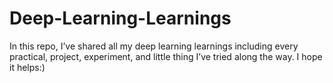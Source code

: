 # Deep-Learning-Learnings

In this repo, I’ve shared all my deep learning learnings including every practical, project, experiment, and little thing I’ve tried along the way.
I hope it helps:)

